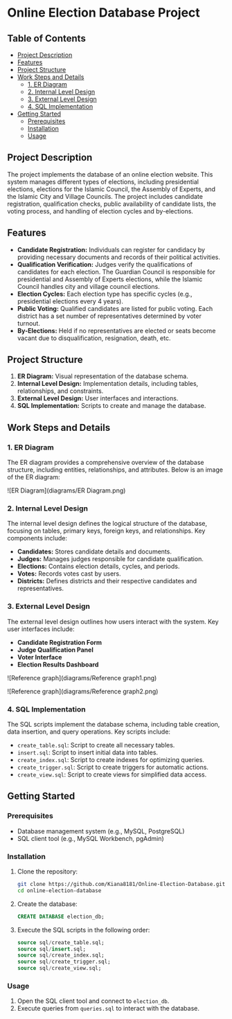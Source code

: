 # Online Election Database Project

## Table of Contents
- [Project Description](#project-description)
- [Features](#features)
- [Project Structure](#project-structure)
- [Work Steps and Details](#work-steps-and-details)
  - [1. ER Diagram](#1-er-diagram)
  - [2. Internal Level Design](#2-internal-level-design)
  - [3. External Level Design](#3-external-level-design)
  - [4. SQL Implementation](#4-sql-implementation)
- [Getting Started](#getting-started)
  - [Prerequisites](#prerequisites)
  - [Installation](#installation)
  - [Usage](#usage)

## Project Description
The project implements the database of an online election website. This system manages different types of elections, including presidential elections, elections for the Islamic Council, the Assembly of Experts, and the Islamic City and Village Councils. The project includes candidate registration, qualification checks, public availability of candidate lists, the voting process, and handling of election cycles and by-elections.

## Features
- **Candidate Registration:** Individuals can register for candidacy by providing necessary documents and records of their political activities.
- **Qualification Verification:** Judges verify the qualifications of candidates for each election. The Guardian Council is responsible for presidential and Assembly of Experts elections, while the Islamic Council handles city and village council elections.
- **Election Cycles:** Each election type has specific cycles (e.g., presidential elections every 4 years).
- **Public Voting:** Qualified candidates are listed for public voting. Each district has a set number of representatives determined by voter turnout.
- **By-Elections:** Held if no representatives are elected or seats become vacant due to disqualification, resignation, death, etc.

## Project Structure
1. **ER Diagram:** Visual representation of the database schema.
2. **Internal Level Design:** Implementation details, including tables, relationships, and constraints.
3. **External Level Design:** User interfaces and interactions.
4. **SQL Implementation:** Scripts to create and manage the database.

## Work Steps and Details
### 1. ER Diagram
The ER diagram provides a comprehensive overview of the database structure, including entities, relationships, and attributes. Below is an image of the ER diagram:

![ER Diagram](diagrams/ER Diagram.png)

### 2. Internal Level Design
The internal level design defines the logical structure of the database, focusing on tables, primary keys, foreign keys, and relationships. Key components include:
- **Candidates:** Stores candidate details and documents.
- **Judges:** Manages judges responsible for candidate qualification.
- **Elections:** Contains election details, cycles, and periods.
- **Votes:** Records votes cast by users.
- **Districts:** Defines districts and their respective candidates and representatives.

### 3. External Level Design
The external level design outlines how users interact with the system. Key user interfaces include:
- **Candidate Registration Form**
- **Judge Qualification Panel**
- **Voter Interface**
- **Election Results Dashboard**

![Reference graph](diagrams/Reference graph1.png)

![Reference graph](diagrams/Reference graph2.png)

### 4. SQL Implementation
The SQL scripts implement the database schema, including table creation, data insertion, and query operations. Key scripts include:
- `create_table.sql`: Script to create all necessary tables.
- `insert.sql`: Script to insert initial data into tables.
- `create_index.sql`: Script to create indexes for optimizing queries.
- `create_trigger.sql`: Script to create triggers for automatic actions.
- `create_view.sql`: Script to create views for simplified data access.

## Getting Started
### Prerequisites
- Database management system (e.g., MySQL, PostgreSQL)
- SQL client tool (e.g., MySQL Workbench, pgAdmin)

### Installation
1. Clone the repository:
    ```bash
    git clone https://github.com/Kiana8181/Online-Election-Database.git
    cd online-election-database
    ```
2. Create the database:
    ```sql
    CREATE DATABASE election_db;
    ```
3. Execute the SQL scripts in the following order:
    ```sql
    source sql/create_table.sql;
    source sql/insert.sql;
    source sql/create_index.sql;
    source sql/create_trigger.sql;
    source sql/create_view.sql;
    ```

### Usage
1. Open the SQL client tool and connect to `election_db`.
2. Execute queries from `queries.sql` to interact with the database.
